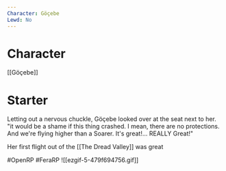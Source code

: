 ```yaml
---
Character: Göçebe
Lewd: No
---
```

# Character
[[Göçebe]]

# Starter
Letting out a nervous chuckle, Göçebe looked over at the seat next to her. "it would be a shame if this thing crashed. I mean, there are no protections. And we're flying higher than a Soarer. It's great!... REALLY Great!"

Her first flight out of the [[The Dread Valley]] was great

#OpenRP #FeraRP
![[ezgif-5-479f694756.gif]]